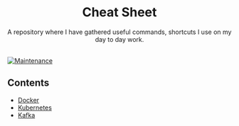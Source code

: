 <h1 align="center">Cheat Sheet</h1>
<div align="center">
A repository where I have gathered useful commands, shortcuts I use on my day to day work.
</div>
<br>

[![Maintenance](https://img.shields.io/badge/Maintained%3F-yes-green.svg)](https://github.com/gkampitakis/cheatsheet/graphs/commit-activity)

## Contents

- [Docker](Docker/README.md)
- [Kubernetes](Kubernetes/README.md)
- [Kafka](Kafka/Readme.md)
